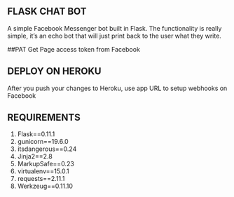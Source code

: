 ## FLASK CHAT BOT

A simple Facebook Messenger bot built in Flask. The functionality is really simple, it’s an echo bot that will just print back to the user what they write.

##PAT
Get Page access token from Facebook

## DEPLOY ON HEROKU
After you push your changes to Heroku,  use app URL to setup webhooks on Facebook

## REQUIREMENTS

1. Flask==0.11.1
2. gunicorn==19.6.0
3. itsdangerous==0.24
4. Jinja2==2.8
5. MarkupSafe==0.23
6. virtualenv==15.0.1
7. requests==2.11.1
8. Werkzeug==0.11.10
